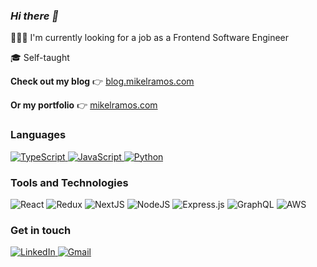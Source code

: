 ### <i>Hi there 👋</i>

🧑🏻‍💻 I'm currently looking for a job as a Frontend Software Engineer

🎓 Self-taught


**Check out my blog** 👉 <a href="https://blog.mikelramos.com" target="_blank">blog.mikelramos.com</a>



**Or my portfolio** 👉 <a href="https://mikelramos.com" target="_blank">mikelramos.com</a>


### Languages

<a href="https://github.com/ramosmikel?tab=repositories&language=typescript">
  <img alt="TypeScript" src="https://img.shields.io/badge/typescript-%23007ACC.svg?style=for-the-badge&logo=typescript&logoColor=white"/>
</a>
<a href="https://github.com/ramosmikel?tab=repositories&language=javascript">
  <img alt="JavaScript" src="https://img.shields.io/badge/javascript-%23323330.svg?style=for-the-badge&logo=javascript&logoColor=%23F7DF1E"/>
</a>
<a href="https://github.com/jTanG0506?tab=repositories&language=go">
  <img alt="Python" src="https://img.shields.io/badge/python-3670A0?style=for-the-badge&logo=python&logoColor=ffdd54"/>
</a>

### Tools and Technologies
<span>
  <img alt="React" src="https://img.shields.io/badge/react-%2320232a.svg?style=for-the-badge&logo=react&logoColor=%2361DAFB"/>
</span>
<span>
  <img alt="Redux" src="https://img.shields.io/badge/redux-%23593d88.svg?style=for-the-badge&logo=redux&logoColor=white"/>
</span>
<span>
  <img alt="NextJS" src="https://img.shields.io/badge/nextjs-%23000000.svg?style=for-the-badge&logo=next.js&logoColor=white"/>
</span>
<span>
  <img alt="NodeJS" src="https://img.shields.io/badge/-nodejs-%2343853D?style=for-the-badge&logo=nodedotjs&logoColor=white"/>
</span>
<span>
  <img alt="Express.js" src="https://img.shields.io/badge/express.js-%23404d59.svg?style=for-the-badge&logo=express&logoColor=%2361DAFB"/>
</span>
<span>
  <img alt="GraphQL" src="https://img.shields.io/badge/-GraphQL-E10098?style=for-the-badge&logo=graphql"/>
</span>
<span>
  <img alt="AWS" src="https://img.shields.io/badge/AWS-%23FF9900.svg?style=for-the-badge&logo=amazon-aws&logoColor=white"/>
</span>

### Get in touch

<a href="https://www.linkedin.com/in/mikelramos/">
  <img alt="LinkedIn" src="https://img.shields.io/badge/linkedin-%230077B5.svg?style=for-the-badge&logo=linkedin&logoColor=white"/>
</a>
<a href="mailto:hello@mikelramos.com">
  <img alt="Gmail" src="https://img.shields.io/badge/Email-D14836?style=for-the-badge&logo=gmail&logoColor=white" />
</a>

<!--
**ramosmikel/ramosmikel** is a ✨ _special_ ✨ repository because its `README.md` (this file) appears on your GitHub profile.

Here are some ideas to get you started:

- 🔭 I’m currently working on ...
- 🌱 I’m currently learning ...
- 👯 I’m looking to collaborate on ...
- 🤔 I’m looking for help with ...
- 💬 Ask me about ...
- 📫 How to reach me: ...
- 😄 Pronouns: ...
- ⚡ Fun fact: ...
-->
